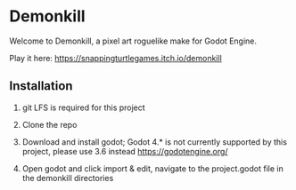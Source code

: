 # Demonkill

Welcome to Demonkill, a pixel art roguelike make for Godot Engine.

Play it here: https://snappingturtlegames.itch.io/demonkill

## Installation

1. git LFS is required for this project

2. Clone the repo

3. Download and install godot; Godot 4.* is not currently supported by this project, please use 3.6 instead
https://godotengine.org/

5. Open godot and click import & edit, navigate to the project.godot file in the demonkill directories
